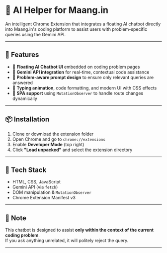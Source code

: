 # 🧠 AI Helper for Maang.in

An intelligent Chrome Extension that integrates a floating AI chatbot directly into Maang.in's coding platform to assist users with problem-specific queries using the Gemini API.

---

## 🚀 Features

- 🔹 **Floating AI Chatbot UI** embedded on coding problem pages  
- 🔹 **Gemini API integration** for real-time, contextual code assistance  
- 🔹 **Problem-aware prompt design** to ensure only relevant queries are answered  
- 🔹 **Typing animation**, code formatting, and modern UI with CSS effects  
- 🔹 **SPA support** using `MutationObserver` to handle route changes dynamically  

---

## 📦 Installation

1. Clone or download the extension folder
2. Open Chrome and go to `chrome://extensions`
3. Enable **Developer Mode** (top right)
4. Click **"Load unpacked"** and select the extension directory

---

## 🔧 Tech Stack

- HTML, CSS, JavaScript
- Gemini API (via `fetch`)
- DOM manipulation & `MutationObserver`
- Chrome Extension Manifest v3

---

## 📌 Note

This chatbot is designed to assist **only within the context of the current coding problem**.  
If you ask anything unrelated, it will politely reject the query.

---
